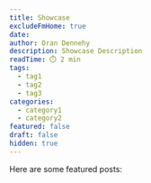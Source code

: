 ```yaml
---
title: Showcase
excludeFmHome: true
date: 
author: Oran Dennehy
description: Showcase Description
readTime: ⏱️ 2 min
tags:
  - tag1
  - tag2
  - tag3
categories:
  - category1
  - category2
featured: false
draft: false
hidden: true
---
```


Here are some featured posts: 
	